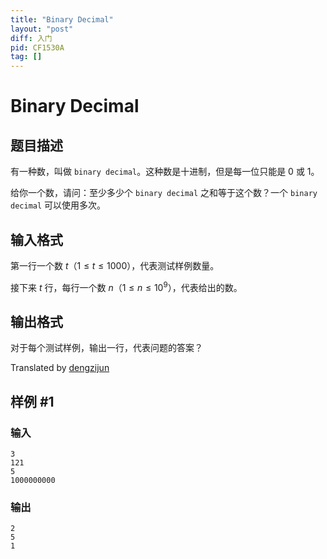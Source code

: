 ```yaml
---
title: "Binary Decimal"
layout: "post"
diff: 入门
pid: CF1530A
tag: []
---
```


# Binary Decimal

## 题目描述

有一种数，叫做 `binary decimal`。这种数是十进制，但是每一位只能是 $0$ 或 $1$。

给你一个数，请问：至少多少个 `binary decimal` 之和等于这个数？一个 `binary decimal` 可以使用多次。

## 输入格式

第一行一个数 $t$（$1\le t\le1000$），代表测试样例数量。

接下来 $t$ 行，每行一个数 $n$（$1\le n\le10^9$），代表给出的数。

## 输出格式

对于每个测试样例，输出一行，代表问题的答案？

Translated by [dengzijun](https://www.luogu.com.cn/user/387836)

## 样例 #1

### 输入

```
3
121
5
1000000000
```

### 输出

```
2
5
1
```

